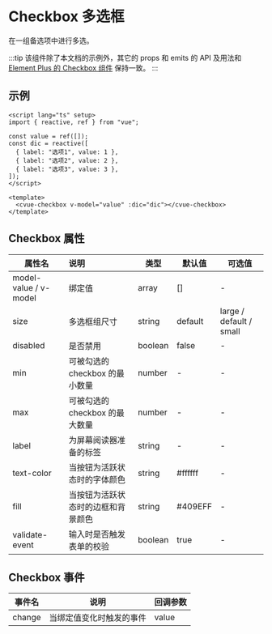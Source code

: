# Checkbox 多选框

在一组备选项中进行多选。

:::tip
该组件除了本文档的示例外，其它的 props 和 emits 的 API 及用法和
[Element Plus 的 Checkbox 组件](https://element-plus.org/zh-CN/component/checkbox.html) 保持一致。
:::

## 示例
<ContainerDemo>
<checkbox/>
</ContainerDemo>

```vue
<script lang="ts" setup>
import { reactive, ref } from "vue";

const value = ref([]);
const dic = reactive([
  { label: "选项1", value: 1 },
  { label: "选项2", value: 2 },
  { label: "选项3", value: 3 },
]);
</script>

<template>
  <cvue-checkbox v-model="value" :dic="dic"></cvue-checkbox>
</template>
```

## Checkbox 属性

| 属性名                | 说明                               | **类型** | **默认值** | **可选值**              |
| --------------------- | :--------------------------------- | -------- | ---------- | ----------------------- |
| model-value / v-model | 绑定值                             | array    | []         | -                       |
| size                  | 多选框组尺寸                       | string   | default    | large / default / small |
| disabled              | 是否禁用                           | boolean  | false      | -                       |
| min                   | 可被勾选的 checkbox 的最小数量     | number   | -          | -                       |
| max                   | 可被勾选的 checkbox 的最大数量     | number   | -          | -                       |
| label                 | 为屏幕阅读器准备的标签             | string   | -          | -                       |
| text-color            | 当按钮为活跃状态时的字体颜色       | string   | \#ffffff   | -                       |
| fill                  | 当按钮为活跃状态时的边框和背景颜色 | string   | \#409EFF   | -                       |
| validate-event        | 输入时是否触发表单的校验           | boolean  | true       | -                       |

## Checkbox 事件

| **事件名** | **说明**                 | **回调参数** |
| ---------- | ------------------------ | ------------ |
| change     | 当绑定值变化时触发的事件 | value        |

